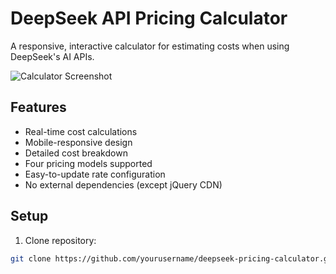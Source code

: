 # DeepSeek API Pricing Calculator

A responsive, interactive calculator for estimating costs when using DeepSeek's AI APIs.

![Calculator Screenshot](screenshot.png)

## Features

- Real-time cost calculations
- Mobile-responsive design
- Detailed cost breakdown
- Four pricing models supported
- Easy-to-update rate configuration
- No external dependencies (except jQuery CDN)

## Setup

1. Clone repository:
```bash
git clone https://github.com/yourusername/deepseek-pricing-calculator.git
